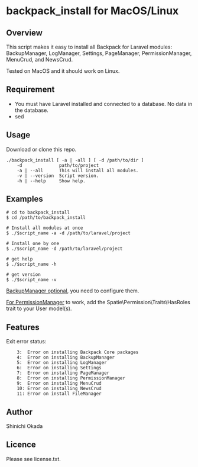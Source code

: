 # backpack_install for MacOS/Linux

## Overview

This script makes it easy to install all Backpack for Laravel modules:
BackupManager, LogManager, Settings, PageManager, PermissionManager, MenuCrud, and NewsCrud.

Tested on MacOS and it should work on Linux.

## Requirement

- You must have Laravel installed and connected to a database. No data in the database.
- sed

## Usage

Download or clone this repo.

```terminal
./backpack_install [ -a | -all ] [ -d /path/to/dir ]
    -d              path/to/project
    -a | --all      This will install all modules.
    -v | --version  Script version.
    -h | --help     Show help.
```

## Examples

```terminal
# cd to backpack_install
$ cd /path/to/backpack_install

# Install all modules at once
$ ./$script_name -a -d /path/to/laravel/project

# Install one by one
$ ./$script_name -d /path/to/laravel/project

# get help
$ ./$script_name -h

# get version
$ ./$script_name -v

```

[BackupManager optional](https://github.com/Laravel-Backpack/BackupManager#install), you need to configure them.

[For PermissionManager](https://github.com/Laravel-Backpack/PermissionManager#install) to work, add the Spatie\Permission\Traits\HasRoles trait to your User model(s).

## Features

Exit error status:

```terminal
    3:  Error on installing Backpack Core packages
    4:  Error on installing BackupManager
    5:  Error on installing LogManager
    6:  Error on installing Settings
    7:  Error on installing PageManager
    8:  Error on installing PermissionManager
    9:  Error on installing MenuCrud
    10: Error on installing NewsCrud
    11: Error on install FileManager
```

## Author

Shinichi Okada

## Licence

Please see license.txt.

